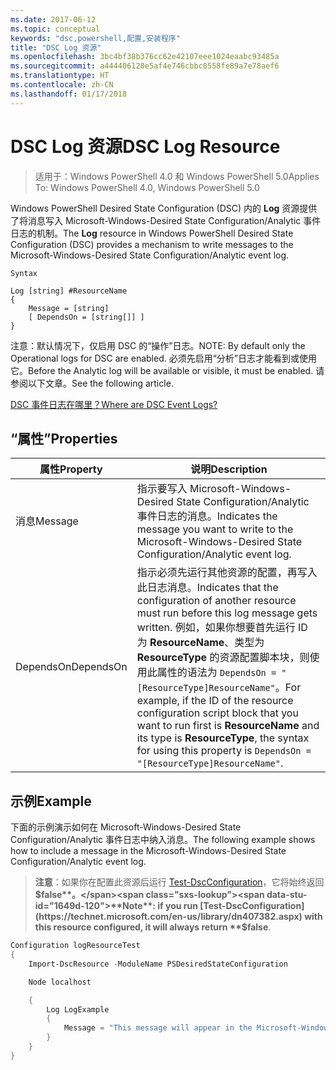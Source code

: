 ```yaml
---
ms.date: 2017-06-12
ms.topic: conceptual
keywords: "dsc,powershell,配置,安装程序"
title: "DSC Log 资源"
ms.openlocfilehash: 3bc4bf38b376cc62e42107eee1024eaabc93485a
ms.sourcegitcommit: a444406120e5af4e746cbbc0558fe89a7e78aef6
ms.translationtype: HT
ms.contentlocale: zh-CN
ms.lasthandoff: 01/17/2018
---
```

# <a name="dsc-log-resource"></a><span data-ttu-id="1649d-103">DSC Log 资源</span><span class="sxs-lookup"><span data-stu-id="1649d-103">DSC Log Resource</span></span> 

> <span data-ttu-id="1649d-104">适用于：Windows PowerShell 4.0 和 Windows PowerShell 5.0</span><span class="sxs-lookup"><span data-stu-id="1649d-104">Applies To: Windows PowerShell 4.0, Windows PowerShell 5.0</span></span>

<span data-ttu-id="1649d-105">Windows PowerShell Desired State Configuration (DSC) 内的 __Log__ 资源提供了将消息写入 Microsoft-Windows-Desired State Configuration/Analytic 事件日志的机制。</span><span class="sxs-lookup"><span data-stu-id="1649d-105">The __Log__ resource in Windows PowerShell Desired State Configuration (DSC) provides a mechanism to write messages to the Microsoft-Windows-Desired State Configuration/Analytic event log.</span></span>

```
Syntax

Log [string] #ResourceName
{
    Message = [string]
    [ DependsOn = [string[]] ]
}
```

<span data-ttu-id="1649d-106">注意：默认情况下，仅启用 DSC 的“操作”日志。</span><span class="sxs-lookup"><span data-stu-id="1649d-106">NOTE: By default only the Operational logs for DSC are enabled.</span></span>
<span data-ttu-id="1649d-107">必须先启用“分析”日志才能看到或使用它。</span><span class="sxs-lookup"><span data-stu-id="1649d-107">Before the Analytic log will be available or visible, it must be enabled.</span></span>
<span data-ttu-id="1649d-108">请参阅以下文章。</span><span class="sxs-lookup"><span data-stu-id="1649d-108">See the following article.</span></span>

[<span data-ttu-id="1649d-109">DSC 事件日志在哪里？</span><span class="sxs-lookup"><span data-stu-id="1649d-109">Where are DSC Event Logs?</span></span>](https://msdn.microsoft.com/en-us/powershell/dsc/troubleshooting#where-are-dsc-event-logs)

## <a name="properties"></a><span data-ttu-id="1649d-110">“属性”</span><span class="sxs-lookup"><span data-stu-id="1649d-110">Properties</span></span>
|  <span data-ttu-id="1649d-111">属性</span><span class="sxs-lookup"><span data-stu-id="1649d-111">Property</span></span>  |  <span data-ttu-id="1649d-112">说明</span><span class="sxs-lookup"><span data-stu-id="1649d-112">Description</span></span>   | 
|---|---| 
| <span data-ttu-id="1649d-113">消息</span><span class="sxs-lookup"><span data-stu-id="1649d-113">Message</span></span>| <span data-ttu-id="1649d-114">指示要写入 Microsoft-Windows-Desired State Configuration/Analytic 事件日志的消息。</span><span class="sxs-lookup"><span data-stu-id="1649d-114">Indicates the message you want to write to the Microsoft-Windows-Desired State Configuration/Analytic event log.</span></span>| 
| <span data-ttu-id="1649d-115">DependsOn</span><span class="sxs-lookup"><span data-stu-id="1649d-115">DependsOn</span></span> | <span data-ttu-id="1649d-116">指示必须先运行其他资源的配置，再写入此日志消息。</span><span class="sxs-lookup"><span data-stu-id="1649d-116">Indicates that the configuration of another resource must run before this log message gets written.</span></span> <span data-ttu-id="1649d-117">例如，如果你想要首先运行 ID 为 __ResourceName__、类型为 __ResourceType__ 的资源配置脚本块，则使用此属性的语法为 `DependsOn = "[ResourceType]ResourceName"`。</span><span class="sxs-lookup"><span data-stu-id="1649d-117">For example, if the ID of the resource configuration script block that you want to run first is __ResourceName__ and its type is __ResourceType__, the syntax for using this property is `DependsOn = "[ResourceType]ResourceName"`.</span></span>| 

## <a name="example"></a><span data-ttu-id="1649d-118">示例</span><span class="sxs-lookup"><span data-stu-id="1649d-118">Example</span></span>

<span data-ttu-id="1649d-119">下面的示例演示如何在 Microsoft-Windows-Desired State Configuration/Analytic 事件日志中纳入消息。</span><span class="sxs-lookup"><span data-stu-id="1649d-119">The following example shows how to include a message in the Microsoft-Windows-Desired State Configuration/Analytic event log.</span></span>

> <span data-ttu-id="1649d-120">**注意**：如果你在配置此资源后运行 [Test-DscConfiguration](https://technet.microsoft.com/en-us/library/dn407382.aspx)，它将始终返回 **$false**。</span><span class="sxs-lookup"><span data-stu-id="1649d-120">**Note**: if you run [Test-DscConfiguration](https://technet.microsoft.com/en-us/library/dn407382.aspx) with this resource configured, it will always return **$false**.</span></span>

```powershell 
Configuration logResourceTest
{
    Import-DscResource -ModuleName PSDesiredStateConfiguration

    Node localhost

    {
        Log LogExample
        {
            Message = "This message will appear in the Microsoft-Windows-Desired State Configuration/Analytic event log."
        }
    }
}
```

